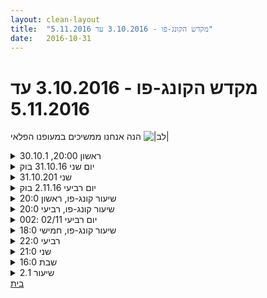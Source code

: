 ```yaml
---
layout: clean-layout
title:  "מקדש הקונג-פו - 3.10.2016 עד 5.11.2016"
date:   2016-10-31
---
```

# מקדש הקונג-פו - 3.10.2016 עד 5.11.2016 
הנה אנחנו ממשיכים במעופנו הפלאי <img src="http://www.timg.co.il/tapuzForum/images/Emo23.gif" alt="|לב|">

<details>
                    <summary>ראשון 20:00, 30.10.1</summary>
                    שיעור בהנחיית בועז ש.<br> הרגשתי קצת חלש פיסית. השיעור היה נעים מאוד, ברובו עבודה פנימית.<br> <br> -הגברת המודעות לגוף (נדמה לי)<br> -לתת לגוף לנוע כמו שהוא רוצה. לא להפריע עם המחשבה.<br> -לתכנן מקטע של דקה בשיעור, שבו אתרגל באופן עצמאי מה שהכי נכון ומתאים עבורי. ואז לעשות את זה. <br> ישבתי למדיטציה של קבלה של כל מה שבתוכי. בסוף הדקה - לשים לב עד כמה זה היה דומה למה שתכננתי.<br> בהמשך אותן הנחיות עם מקטע באורך 5 דקות.<br> -לנסות לדמיין את/להתכונן ל- 15 הדקות שלאחר סיום השיעור. מה כדאי לי לעשות בזמן הזה?<br> ואז על 10 דקות לפני שאני נרדם הלילה. ו-10 דקות אחרי שמתעורר בבוקר. ו-10 דקות מחר מתישהו במהלך היום.<br> -לנסות להשתפר ביכולת הזו, של לפתוח חלון ולהשתמש בו כדי להתכונן לזמן / פעולה כלשהי. אפשרות גם לשתף את האחרים.<br> דמיינתי את עצמי ברמה גבוהה יותר בזה.<br> -תרגול חופשי של פורמות. השתמשתי בטכניקה מקודם, ששידרגה לי את העבודה.<br> -הנאה מהחושים. השתמשתי בדברים מהסדנה שהייתי בה לפני כמה ימים, לחפש את הדקויות, את הדברים שיותר נעים וקסום להסתכל עליהם.<br> -שיפור הבטחון העצמי. הגברת השלווה. המשכתי באותו תרגול.<br>
                  </details><details>
                    <summary>יום שני 31.10.16 בוק</summary>
                    זמן מקדים&nbsp;&nbsp;11 דקות, איכות בינונית טובה,<br> משתתפים: רמי, בן, יואב&nbsp;&nbsp;&nbsp;&nbsp;מיקום: גינת דובנוב<br> תחילת השיעור - לא בתנועה אלא בעדכון והישארות במקום. בחרתי להתמקד בתחושות גוף, נשימה, ריכוז, האנרגיה שמגיעה אליי מהקרקע, <br> עבודת תנועה, דימוי גוף של רקדנים מקצוענים. תחושה מעצימה, שדרוג של איכות התנועה<br> סוד הרציפות - הערך המוסף בשמירה על תרגול וגילוי לאורך זמן מתמשך, מרגיש כמו כלי שימושי לכל רוחב העבודה,<br> דריכה&nbsp;&nbsp;על הרגליים של הפרטנר, בהמשך שילוב של מרפקים מתחת גובה צוואר, ממשיך לנסות לשמור על איכויות תנועה מהחלק הראשון, קבלה של חבטה חזקה מרמי בלסת, פעם שניה ביממה האחרונה - משהו אצלי כנראה, שיחה קצרה על מוגנות אישית ובטיחות המכניקה של התרגול. <br> דגש על מוגנות וסגירה של הפה בזמן עבודה,&nbsp;&nbsp;<br> בהמשך תרגול של חיזוק להבים ביחד ולחוד, שילוב בדיקה של התרגולים על רציפות ואיכות תנועה<br> עבודת זוגות על דחיפה, ספיגה, קבלה, שימוש באנרגיה של היריב, מהנה ביותר, שינוי קל לתרגיל לטובת נסיון של תפיסה של היריב, התמתחתי, הרגשתי פתאום מאד גבוה, ניסיתי להתאים את התרגול שלי לעבודה אופטימלית מול רמי.<br> עבודה עם הקרקע, עבדתי קצת עם אור לבן תוך העזרות בזבובים כסנסורים להפעיל אור לבן, עבודה עם נשימות. גיליתי שלוקח לי זמן רב&nbsp;&nbsp;להחזיר נשימה כשאני נושם מהאף בלבד,<br> סיום שיעור ב 08:11&nbsp;&nbsp;אני ממשיך שיעור עצמאי, תרגול של עמידת ראש (גיליתי שמחולל כאבים עזים בלסת) מאפשר לעצמי מנוחה,<br> מסיים את השיעור.
                  </details><details>
                    <summary>שני 31.10.201</summary>
                    (החלטתי לכתוב אחרי שיעורים ממש בקצרה מעכשיו, אפילו במילה)<br> <br> שיעור משנה חיים<br> היה נפלא<br> <br> עם שיר<br> מנחה את עצמי ואותה, או רק אותה<br> <br> מתאמנות עם הכרית ליד בריכת גורדון<br> בעיטות לפני עם מוזיקה<br> טכניקות<br> נהדר!!
                  </details><details>
                    <summary>יום רביעי 2.11.16 בוק</summary>
                    זמן מקדים 12 דקות - איכות טובה מאד, תנועה והגמשה של הגוף<br> משתתפים בן, דרור, יואב, תרצה מיקום: לונדון מיניסטור<br> חימום איכותי ששיפר את הגמישות שלי. הייתי מכוונן היום על תנועה וקיבלתי אותה. <br> המשך שדרוג העבודה על היציבה החדשה שלי, שילוב שלה בחימום. <br> תרגול רגליים מתחת גובה מתניים, ידיים כשהרגליים צמודות - עבודה עם האגן, בדיקה וכוונון של המרחק שלי מהפרטנר. <br> שדרוג היכולת להפיק את המיטב מכל פרטנר, היום: עבודה בפה סגור, תרגול נשימה מהאף, התבוננות בתחושת המוגנות, בדיקת היכולת ליהנות מהרציפות בתרגיל<br> תרגול של אגרופים, בעיטות, לא זוכר מה היתה הכותרת, אבל בשילוב עקרון ההנאה והרציפות חוויתי התקדמות משמעותית ביכולת שלי. <br> רמת גמישות טובה ומהנה, המשך עבודה בגינה ליד מרכז האמנויות, תרגול של כתפים מהנות עם דרור, מגע עם הקרקע, (10 גלגולים) לקראת סיום השיעור הבחנתי שהנושא של העברת ההנחיות ירד מלהיות נושא בפני עצמו, סוג של התקדמות שלי. פשוט קשב לעצמי, ומתן אפשרות להנחיות לעלות, להופיע. יפה.<br> התבוננות בהצלחות מהשיעור, בדיקה כיצד ניתן לקחת הצלחה מהשיעור לתוך היום, אני בחרתי ביציבה, <br> סיום שיעור 08:20
                  </details><details>
                    <summary>שיעור קונג-פו, ראשון 20:0</summary>
                    חלק מהשיעור שלי כלל את התרגול המעולה הזה:<br> המטרה של התרגול היה להתנסות ולפתח יכולת לפתוח לעצמנו חלונות זמן במהלך היום במהלכם אנו מנהלים את עצמנו באופן אידיאלי ומיטיב.<br> <br> זה כלל שתי התנסויות בשיעור עצמו. כל אחד מאיתנו התבקש לתכנן מיני שיעור אידיאלי ואח&quot;כ לנסות לבצע אותו.<br> בהתחלה זה היה למשך דקה בדיוק ואח&quot;כ למשך 5 דקות.<br> <br> בהמשך, העבודה הייתה לדמיין את ה 15 דקות מייד בתום השיעור הרשמי, 10/15 דקות לפני השינה, 10/15 דקות מייד לאחר ההתעוררות, חלון זמן נוסף לבחירתנו.<br> <br> לאחר מכן התבקשנו לשכלל את היכולת הזאת כך שתהיה זמינה לנו.
                  </details><details>
                    <summary>שיעור קונג-פו, רביעי 20:0</summary>
                    חימום<br> <br> תרגול פורמות כשאני עובר במהירות על רוב הפרומות שאני מכיר<br> <br> מתחיל משפט ב&quot;אני בוחר...&quot; וממשיך כרצוני<br> <br> יצירת הסכמות חדשות <br> <br> חישת כפות הרגליים<br> <br> מוסיפים בהדרגה חישת אזורים שונים בגוף<br> <br> חימום ע&quot;י הרפייה שרירים ואח&quot;כ עיסויים וטפיחה על הגוף<br> <br> תרגול של 4 פורמות בסיסיות<br> <br> גמישות<br> <br> תרגול 3 חבטות ברצף ומהירות בינונית<br> <br> תרגול עמידת ידיים<br> <br> סיפוק מהרגע הזה ומכל מני דברים הקשורים אליי<br>
                  </details><details>
                    <summary>יום רביעי 02/11 :002</summary>
                    הגעתי באיחור אבל הצלחתי לתפוס, את השיעור שניה לפני שהלכו. לשים לב לרגליים הליכה לגג גן העיר, הליכה שימת לב לעודעוד חלקים בגוף לשים לב לכל הגוף ,&nbsp;&nbsp;לתרגל את ארבעת הפורמות, להגמיש, את הגוף לחמם אותו לעסות אותו , לתרגל שלוש תנועות מלחמה. הזזות. גמישות, תשומת לב פנימית לנשימה. לשים לב למשהו לדברים טובים שקרו היום לספור את כל השמחות הקטנות, לדמיין את כל הדברים הטובים שיקרו מחר. לשים לב לצלילים מסביב, לקום מהישיבה הנוחה שהיינו בה לעמידה בזהירות בעינים עצומות (איזה מעבר יפה בין מרחבים של שיעור), פקיחת עינים .סיום השיעור<br> <br>
                  </details><details>
                    <summary>שיעור קונג-פו, חמישי 18:0</summary>
                    היו בשיעור: ריבּ, אסא, ליעוז, רפי ואני.<br> <br> תרגלנו דברים בסיסים מאמנות הלחימה כמו עבודת גוף להתחמקות מתקיפות, שיפור מיומנויות לחימה תוך כדי דילוגים (למשל תרגול טכניקה נגד בעיטת סיבוב כששני הפרטנרים מדלגים במקום).<br> <br> קרבות עם ניסיון ליישם את הדברים שתרגלתי קודם לכן.<br> <br> הרגשת סיפוק מעצמנו ומכל מני דברים הקשורים אלינו.<br> <br> תודה!
                  </details><details>
                    <summary>רביעי 22:0</summary>
                    משתתפים: ריב, שמואל, אסא ושיר<br> <br> שיעור אדיר שעסק ברובו באמנות הבריאות והריפוי<br> <br> בין היתר צצו שמה:<br> שימוש באנרגיה העולה מהיזכרות במאכלים שאוהבים (או דברים אחרים דומים) לצורך ריפוי<br> שימוש בצרכים של אחד התלמידים שהשיעור מצביע עליו, כדי להוביל את כל ההדרכה<br> טיפול בסימפטום שלי על ידי טיפול בסימפטום זה אצל אדם אחר.<br> <br> תודה!
                  </details><details>
                    <summary>שני 21:0</summary>
                    עקבות מהשיעור:<br> <br> עבודה על קרב - עם אותו המיקוד כמו בעבודה נוכחת ורכה על הזזות<br> אמנות ההגשמה - עבודה והתפרנסות כהרפתקאה. מה תהיה ההרפתקה הבאה שלי?<br> למצוא מזימה. למצוא דרך להכניס כסף מעכשיו לעכשיו (כמו למכור לימונדה, משהו מיידי ולא תלוי התארגנות). מצאנו כמה כאלה.<br> <br> שיעור אדיר תנק יו!!
                  </details><details>
                    <summary>שבת 16:0</summary>
                    שיעור ארוך שכלל בתוכו גם את אמנות היכולת שאחריו. <br> <br> עקבות - <br> להרשות לשיעור לעבור דרכי באיכות רבה גם כשאינני נמצא במצב מיטבי<br> להרשות לעצמי להתעקש על פרט קטן כזה או אחר כשהדבר נדרש. <br> רצונות גדולים כמוהם כרצונות קטנים. זה אותו דבר לרצות לאכול תפוח ולרצות לכתוב ספר. <br> מותר לרצות דברים אגואיים. מותר לילד לרצות שימחאו לו כפיים. <br> ישנם מספר דרכים להסתכל על ולנסח את מה שלומדים באמנות היכולת. איך אתה רואה את הלימוד הזה כרגע?<br> אני גלוי לגמרי בעולם. רואים אותי. אני יכול להרגיש בנוח עם זה. <br> להתחשב במצב האנרגיה של השיעור בבחירת המקום<br> <br> היה לי שיעור אדיר<br> תודה!!<br>
                  </details><details>
                    <summary>שיעור 2.1</summary>
                    נתבקשתי לקבוע את הזמן לשיעור, את המקום לפי רצוני ומה אני מצפה מהשיעור.<br> ההנחיה הייתה להתחיל בהקשבה.<br> קבעתי את השיעור ב 18:00 בביתי.<br> הקשבה מרתקת. עוד ועוד.<br> חוקרת את תנועות ההגנה החיצוניות. <br> מרגישה הגוף בנעימות תוך הליכה איטית.<br> קצת 5 החיות.<br> הקשבה.<br> מאפשרת לי לבטא את הקול<br> לאחר שהתחממתי מאפשרת לי להתנסות עוד בתנועות הגנה חיצוניות במהירות.<br> הקשבה.<br> סיימתי השיעור בערך ב 19:00<br>
                  </details><a href="javascript:history.back()">בית</a>